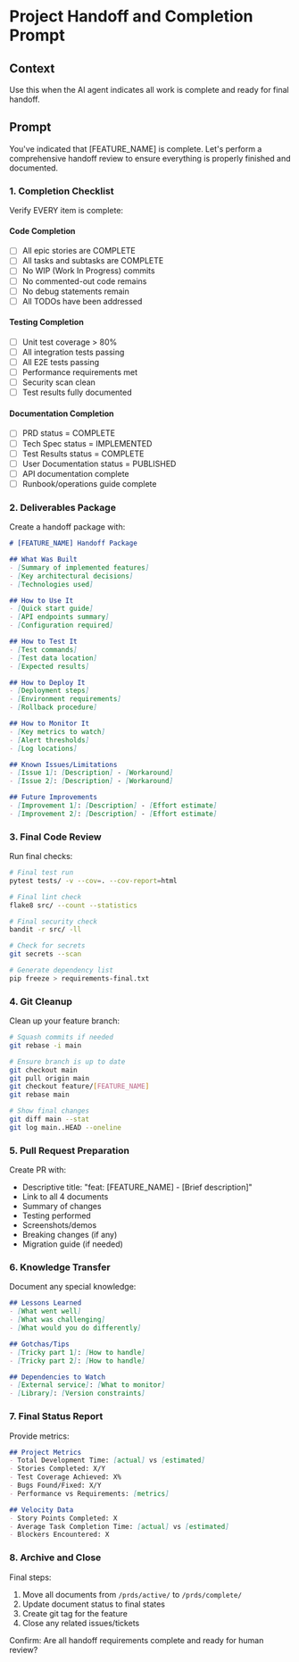 # Project Handoff and Completion Prompt

## Context
Use this when the AI agent indicates all work is complete and ready for final handoff.

## Prompt

You've indicated that [FEATURE_NAME] is complete. Let's perform a comprehensive handoff review to ensure everything is properly finished and documented.

### 1. Completion Checklist

Verify EVERY item is complete:

#### Code Completion
- [ ] All epic stories are COMPLETE
- [ ] All tasks and subtasks are COMPLETE
- [ ] No WIP (Work In Progress) commits
- [ ] No commented-out code remains
- [ ] No debug statements remain
- [ ] All TODOs have been addressed

#### Testing Completion
- [ ] Unit test coverage > 80%
- [ ] All integration tests passing
- [ ] All E2E tests passing
- [ ] Performance requirements met
- [ ] Security scan clean
- [ ] Test results fully documented

#### Documentation Completion
- [ ] PRD status = COMPLETE
- [ ] Tech Spec status = IMPLEMENTED
- [ ] Test Results status = COMPLETE
- [ ] User Documentation status = PUBLISHED
- [ ] API documentation complete
- [ ] Runbook/operations guide complete

### 2. Deliverables Package

Create a handoff package with:

```markdown
# [FEATURE_NAME] Handoff Package

## What Was Built
- [Summary of implemented features]
- [Key architectural decisions]
- [Technologies used]

## How to Use It
- [Quick start guide]
- [API endpoints summary]
- [Configuration required]

## How to Test It
- [Test commands]
- [Test data location]
- [Expected results]

## How to Deploy It
- [Deployment steps]
- [Environment requirements]
- [Rollback procedure]

## How to Monitor It
- [Key metrics to watch]
- [Alert thresholds]
- [Log locations]

## Known Issues/Limitations
- [Issue 1]: [Description] - [Workaround]
- [Issue 2]: [Description] - [Workaround]

## Future Improvements
- [Improvement 1]: [Description] - [Effort estimate]
- [Improvement 2]: [Description] - [Effort estimate]
```

### 3. Final Code Review

Run final checks:

```bash
# Final test run
pytest tests/ -v --cov=. --cov-report=html

# Final lint check
flake8 src/ --count --statistics

# Final security check
bandit -r src/ -ll

# Check for secrets
git secrets --scan

# Generate dependency list
pip freeze > requirements-final.txt
```

### 4. Git Cleanup

Clean up your feature branch:

```bash
# Squash commits if needed
git rebase -i main

# Ensure branch is up to date
git checkout main
git pull origin main
git checkout feature/[FEATURE_NAME]
git rebase main

# Show final changes
git diff main --stat
git log main..HEAD --oneline
```

### 5. Pull Request Preparation

Create PR with:
- Descriptive title: "feat: [FEATURE_NAME] - [Brief description]"
- Link to all 4 documents
- Summary of changes
- Testing performed
- Screenshots/demos
- Breaking changes (if any)
- Migration guide (if needed)

### 6. Knowledge Transfer

Document any special knowledge:

```markdown
## Lessons Learned
- [What went well]
- [What was challenging]
- [What would you do differently]

## Gotchas/Tips
- [Tricky part 1]: [How to handle]
- [Tricky part 2]: [How to handle]

## Dependencies to Watch
- [External service]: [What to monitor]
- [Library]: [Version constraints]
```

### 7. Final Status Report

Provide metrics:

```markdown
## Project Metrics
- Total Development Time: [actual] vs [estimated]
- Stories Completed: X/Y
- Test Coverage Achieved: X%
- Bugs Found/Fixed: X/Y
- Performance vs Requirements: [metrics]

## Velocity Data
- Story Points Completed: X
- Average Task Completion Time: [actual] vs [estimated]
- Blockers Encountered: X
```

### 8. Archive and Close

Final steps:
1. Move all documents from `/prds/active/` to `/prds/complete/`
2. Update document status to final states
3. Create git tag for the feature
4. Close any related issues/tickets

Confirm: Are all handoff requirements complete and ready for human review?
